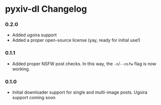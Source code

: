# pyxiv-dl Changelog

### 0.2.0

* Added ugoira support
* Added a proper open-source license (yay, ready for initial use!)

### 0.1.1

* Added proper NSFW post checks. In this way, the `-n`/`--nsfw` flag is now working.

### 0.1.0

* Initial downloader support for single and multi-image posts. Ugoira support coming soon